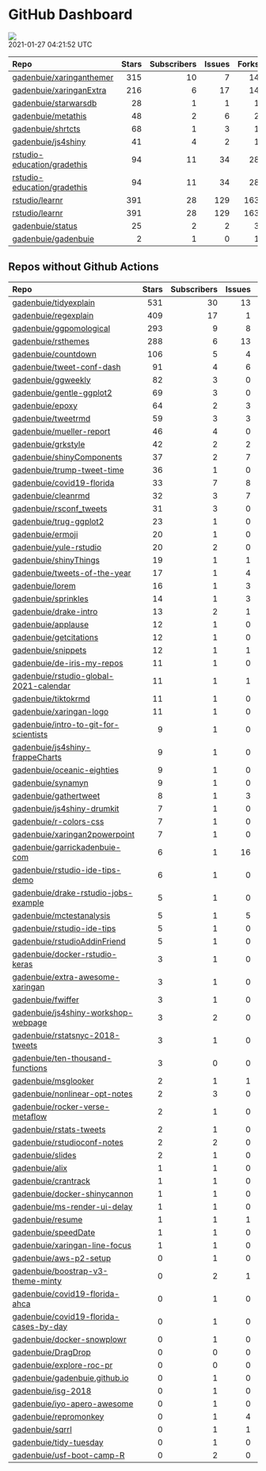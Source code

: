 GitHub Dashboard
================

![](https://github.com/gadenbuie/status/workflows/Render%20Status/badge.svg)  
2021-01-27 04:21:52 UTC

| Repo                                                                          | Stars | Subscribers | Issues | Forks | Status                                                                                                                                                       | Commit                                                                                                                                                                                                              |
| :---------------------------------------------------------------------------- | ----: | ----------: | -----: | ----: | :----------------------------------------------------------------------------------------------------------------------------------------------------------- | :------------------------------------------------------------------------------------------------------------------------------------------------------------------------------------------------------------------ |
| [gadenbuie/xaringanthemer](https://github.com/gadenbuie/xaringanthemer)       |   315 |          10 |      7 |    14 | [![](https://github.com/gadenbuie/xaringanthemer/workflows/tic/badge.svg)](https://github.com/gadenbuie/xaringanthemer/actions/runs/511164384)               | <a href="https://github.com/gadenbuie/xaringanthemer/commit/f2edaf0f256cb88171c80f26a1829e5fde4a274c" title="[ci] Dispatch events to gadenbuie/status">f2edaf</a>                                                   |
| [gadenbuie/xaringanExtra](https://github.com/gadenbuie/xaringanExtra)         |   216 |           6 |     17 |    14 | [![](https://github.com/gadenbuie/xaringanExtra/workflows/tic/badge.svg)](https://github.com/gadenbuie/xaringanExtra/actions/runs/511152384)                 | <a href="https://github.com/gadenbuie/xaringanExtra/commit/93429efefb268a4df2f43935304a8f781f73ece8" title="[ci] tic::update_tic() and add status update step">93429e</a>                                           |
| [gadenbuie/starwarsdb](https://github.com/gadenbuie/starwarsdb)               |    28 |           1 |      1 |     1 | [![](https://github.com/gadenbuie/starwarsdb/workflows/tic/badge.svg)](https://github.com/gadenbuie/starwarsdb/actions/runs/514062981)                       | <a href="https://github.com/gadenbuie/starwarsdb/commit/bb52cb21155b280aa92cdd86de3c1c7b32e816bf" title="[ci] tic::update_tic() and add status update step">bb52cb</a>                                              |
| [gadenbuie/metathis](https://github.com/gadenbuie/metathis)                   |    48 |           2 |      6 |     2 | [![](https://github.com/gadenbuie/metathis/workflows/tic/badge.svg)](https://github.com/gadenbuie/metathis/actions/runs/508454601)                           | <a href="https://github.com/gadenbuie/metathis/commit/ea26bc9f4abe3a1abf9ea051ed2e7ae21143794e" title="[ci] tic::update_tic() and add status update step">ea26bc</a>                                                |
| [gadenbuie/shrtcts](https://github.com/gadenbuie/shrtcts)                     |    68 |           1 |      3 |     1 | [![](https://github.com/gadenbuie/shrtcts/workflows/tic/badge.svg)](https://github.com/gadenbuie/shrtcts/actions/runs/508456544)                             | <a href="https://github.com/gadenbuie/shrtcts/commit/c2103728f2b73619d9eebf48f2cf62605d53972f" title="[ci] tic::update_tic() and add status update step">c21037</a>                                                 |
| [gadenbuie/js4shiny](https://github.com/gadenbuie/js4shiny)                   |    41 |           4 |      2 |     1 | [![](https://github.com/gadenbuie/js4shiny/workflows/tic/badge.svg)](https://github.com/gadenbuie/js4shiny/actions/runs/508466532)                           | <a href="https://github.com/gadenbuie/js4shiny/commit/280ed148f678103c91a3ece2f6a2986bffd2fea1" title="[ci] tic::update_tic() and add status update step">280ed1</a>                                                |
| [rstudio-education/gradethis](https://github.com/rstudio-education/gradethis) |    94 |          11 |     34 |    28 | [![](https://github.com/rstudio-education/gradethis/workflows/R-CMD-check/badge.svg)](https://github.com/rstudio-education/gradethis/actions/runs/472703016) | <a href="https://github.com/rstudio-education/gradethis/commit/a07ecfee1e64578efba35f3aa62744d08806db82" title="Don't HTML escape protected messages in gradethis, let learnr handle bare string (#194)">a07ecf</a> |
| [rstudio-education/gradethis](https://github.com/rstudio-education/gradethis) |    94 |          11 |     34 |    28 | [![](https://github.com/rstudio-education/gradethis/workflows/pkgdown/badge.svg)](https://github.com/rstudio-education/gradethis/actions/runs/472703017)     | <a href="https://github.com/rstudio-education/gradethis/commit/a07ecfee1e64578efba35f3aa62744d08806db82" title="Don't HTML escape protected messages in gradethis, let learnr handle bare string (#194)">a07ecf</a> |
| [rstudio/learnr](https://github.com/rstudio/learnr)                           |   391 |          28 |    129 |   163 | [![](https://github.com/rstudio/learnr/workflows/R-CMD-check/badge.svg)](https://github.com/rstudio/learnr/actions/runs/513488988)                           | <a href="https://github.com/rstudio/learnr/commit/d627bae713c9e04b30f55a345b8d886411488e5e" title="i18n: Update i18n to be able to translate title attributes">d627ba</a>                                           |
| [rstudio/learnr](https://github.com/rstudio/learnr)                           |   391 |          28 |    129 |   163 | [![](https://github.com/rstudio/learnr/workflows/Render%20docs/badge.svg)](https://github.com/rstudio/learnr/actions/runs/488970946)                         | <a href="https://github.com/rstudio/learnr/commit/b36e840c338f5840185e6fca4a99c25fa899d57f" title="Optionally reveal (or hide) exercise solution (#470)">b36e84</a>                                                 |
| [gadenbuie/status](https://github.com/gadenbuie/status)                       |    25 |           2 |      2 |     3 | [![](https://github.com/gadenbuie/status/workflows/Render%20Status/badge.svg)](https://github.com/gadenbuie/status/actions/runs/514072259)                   | <a href="https://github.com/gadenbuie/status/commit/819500a049a6f1de532fb5dddfdcab2e4b87204e" title="[status] 2021-01-26 12:19:21 UTC">819500</a>                                                                   |
| [gadenbuie/gadenbuie](https://github.com/gadenbuie/gadenbuie)                 |     2 |           1 |      0 |     1 | [![](https://github.com/gadenbuie/gadenbuie/workflows/Metrics/badge.svg)](https://github.com/gadenbuie/gadenbuie/actions/runs/513983764)                     | <a href="https://github.com/gadenbuie/gadenbuie/commit/b6818c4f8917ef32ed48fc301e230a2518acea0c" title="Update github-metrics.svg - [Skip GitHub Action]">b6818c</a>                                                |

## Repos without Github Actions

| Repo                                                                                                | Stars | Subscribers | Issues | Forks |
| :-------------------------------------------------------------------------------------------------- | ----: | ----------: | -----: | ----: |
| [gadenbuie/tidyexplain](https://github.com/gadenbuie/tidyexplain)                                   |   531 |          30 |     13 |    90 |
| [gadenbuie/regexplain](https://github.com/gadenbuie/regexplain)                                     |   409 |          17 |      1 |    21 |
| [gadenbuie/ggpomological](https://github.com/gadenbuie/ggpomological)                               |   293 |           9 |      8 |    17 |
| [gadenbuie/rsthemes](https://github.com/gadenbuie/rsthemes)                                         |   288 |           6 |     13 |    18 |
| [gadenbuie/countdown](https://github.com/gadenbuie/countdown)                                       |   106 |           5 |      4 |     8 |
| [gadenbuie/tweet-conf-dash](https://github.com/gadenbuie/tweet-conf-dash)                           |    91 |           4 |      6 |    52 |
| [gadenbuie/ggweekly](https://github.com/gadenbuie/ggweekly)                                         |    82 |           3 |      0 |     8 |
| [gadenbuie/gentle-ggplot2](https://github.com/gadenbuie/gentle-ggplot2)                             |    69 |           3 |      0 |    13 |
| [gadenbuie/epoxy](https://github.com/gadenbuie/epoxy)                                               |    64 |           2 |      3 |     3 |
| [gadenbuie/tweetrmd](https://github.com/gadenbuie/tweetrmd)                                         |    59 |           3 |      3 |     3 |
| [gadenbuie/mueller-report](https://github.com/gadenbuie/mueller-report)                             |    46 |           4 |      0 |    26 |
| [gadenbuie/grkstyle](https://github.com/gadenbuie/grkstyle)                                         |    42 |           2 |      2 |     6 |
| [gadenbuie/shinyComponents](https://github.com/gadenbuie/shinyComponents)                           |    37 |           2 |      7 |     3 |
| [gadenbuie/trump-tweet-time](https://github.com/gadenbuie/trump-tweet-time)                         |    36 |           1 |      0 |     0 |
| [gadenbuie/covid19-florida](https://github.com/gadenbuie/covid19-florida)                           |    33 |           7 |      8 |     9 |
| [gadenbuie/cleanrmd](https://github.com/gadenbuie/cleanrmd)                                         |    32 |           3 |      7 |     1 |
| [gadenbuie/rsconf\_tweets](https://github.com/gadenbuie/rsconf_tweets)                              |    31 |           3 |      0 |    13 |
| [gadenbuie/trug-ggplot2](https://github.com/gadenbuie/trug-ggplot2)                                 |    23 |           1 |      0 |     5 |
| [gadenbuie/ermoji](https://github.com/gadenbuie/ermoji)                                             |    20 |           1 |      0 |     1 |
| [gadenbuie/yule-rstudio](https://github.com/gadenbuie/yule-rstudio)                                 |    20 |           2 |      0 |     8 |
| [gadenbuie/shinyThings](https://github.com/gadenbuie/shinyThings)                                   |    19 |           1 |      1 |     2 |
| [gadenbuie/tweets-of-the-year](https://github.com/gadenbuie/tweets-of-the-year)                     |    17 |           1 |      4 |     2 |
| [gadenbuie/lorem](https://github.com/gadenbuie/lorem)                                               |    16 |           1 |      3 |     1 |
| [gadenbuie/sprinkles](https://github.com/gadenbuie/sprinkles)                                       |    14 |           1 |      3 |     0 |
| [gadenbuie/drake-intro](https://github.com/gadenbuie/drake-intro)                                   |    13 |           2 |      1 |     4 |
| [gadenbuie/applause](https://github.com/gadenbuie/applause)                                         |    12 |           1 |      0 |     1 |
| [gadenbuie/getcitations](https://github.com/gadenbuie/getcitations)                                 |    12 |           1 |      0 |     3 |
| [gadenbuie/snippets](https://github.com/gadenbuie/snippets)                                         |    12 |           1 |      1 |     6 |
| [gadenbuie/de-iris-my-repos](https://github.com/gadenbuie/de-iris-my-repos)                         |    11 |           1 |      0 |     0 |
| [gadenbuie/rstudio-global-2021-calendar](https://github.com/gadenbuie/rstudio-global-2021-calendar) |    11 |           1 |      1 |     3 |
| [gadenbuie/tiktokrmd](https://github.com/gadenbuie/tiktokrmd)                                       |    11 |           1 |      0 |     0 |
| [gadenbuie/xaringan-logo](https://github.com/gadenbuie/xaringan-logo)                               |    11 |           1 |      0 |     8 |
| [gadenbuie/intro-to-git-for-scientists](https://github.com/gadenbuie/intro-to-git-for-scientists)   |     9 |           1 |      0 |     1 |
| [gadenbuie/js4shiny-frappeCharts](https://github.com/gadenbuie/js4shiny-frappeCharts)               |     9 |           1 |      0 |     3 |
| [gadenbuie/oceanic-eighties](https://github.com/gadenbuie/oceanic-eighties)                         |     9 |           1 |      0 |     3 |
| [gadenbuie/synamyn](https://github.com/gadenbuie/synamyn)                                           |     9 |           1 |      0 |     0 |
| [gadenbuie/gathertweet](https://github.com/gadenbuie/gathertweet)                                   |     8 |           1 |      3 |     2 |
| [gadenbuie/js4shiny-drumkit](https://github.com/gadenbuie/js4shiny-drumkit)                         |     7 |           1 |      0 |     1 |
| [gadenbuie/r-colors-css](https://github.com/gadenbuie/r-colors-css)                                 |     7 |           1 |      0 |     2 |
| [gadenbuie/xaringan2powerpoint](https://github.com/gadenbuie/xaringan2powerpoint)                   |     7 |           1 |      0 |     1 |
| [gadenbuie/garrickadenbuie-com](https://github.com/gadenbuie/garrickadenbuie-com)                   |     6 |           1 |     16 |     4 |
| [gadenbuie/rstudio-ide-tips-demo](https://github.com/gadenbuie/rstudio-ide-tips-demo)               |     6 |           1 |      0 |     2 |
| [gadenbuie/drake-rstudio-jobs-example](https://github.com/gadenbuie/drake-rstudio-jobs-example)     |     5 |           1 |      0 |     0 |
| [gadenbuie/mctestanalysis](https://github.com/gadenbuie/mctestanalysis)                             |     5 |           1 |      5 |     2 |
| [gadenbuie/rstudio-ide-tips](https://github.com/gadenbuie/rstudio-ide-tips)                         |     5 |           1 |      0 |     2 |
| [gadenbuie/rstudioAddinFriend](https://github.com/gadenbuie/rstudioAddinFriend)                     |     5 |           1 |      0 |     1 |
| [gadenbuie/docker-rstudio-keras](https://github.com/gadenbuie/docker-rstudio-keras)                 |     3 |           1 |      0 |     1 |
| [gadenbuie/extra-awesome-xaringan](https://github.com/gadenbuie/extra-awesome-xaringan)             |     3 |           1 |      0 |     0 |
| [gadenbuie/fwiffer](https://github.com/gadenbuie/fwiffer)                                           |     3 |           1 |      0 |     0 |
| [gadenbuie/js4shiny-workshop-webpage](https://github.com/gadenbuie/js4shiny-workshop-webpage)       |     3 |           2 |      0 |     5 |
| [gadenbuie/rstatsnyc-2018-tweets](https://github.com/gadenbuie/rstatsnyc-2018-tweets)               |     3 |           1 |      0 |     0 |
| [gadenbuie/ten-thousand-functions](https://github.com/gadenbuie/ten-thousand-functions)             |     3 |           0 |      0 |     0 |
| [gadenbuie/msglooker](https://github.com/gadenbuie/msglooker)                                       |     2 |           1 |      1 |     0 |
| [gadenbuie/nonlinear-opt-notes](https://github.com/gadenbuie/nonlinear-opt-notes)                   |     2 |           3 |      0 |     3 |
| [gadenbuie/rocker-verse-metaflow](https://github.com/gadenbuie/rocker-verse-metaflow)               |     2 |           1 |      0 |     0 |
| [gadenbuie/rstats-tweets](https://github.com/gadenbuie/rstats-tweets)                               |     2 |           1 |      0 |     0 |
| [gadenbuie/rstudioconf-notes](https://github.com/gadenbuie/rstudioconf-notes)                       |     2 |           2 |      0 |     0 |
| [gadenbuie/slides](https://github.com/gadenbuie/slides)                                             |     2 |           1 |      0 |     2 |
| [gadenbuie/alix](https://github.com/gadenbuie/alix)                                                 |     1 |           1 |      0 |     0 |
| [gadenbuie/crantrack](https://github.com/gadenbuie/crantrack)                                       |     1 |           1 |      0 |     1 |
| [gadenbuie/docker-shinycannon](https://github.com/gadenbuie/docker-shinycannon)                     |     1 |           1 |      0 |     0 |
| [gadenbuie/ms-render-ui-delay](https://github.com/gadenbuie/ms-render-ui-delay)                     |     1 |           1 |      0 |     0 |
| [gadenbuie/resume](https://github.com/gadenbuie/resume)                                             |     1 |           1 |      1 |     0 |
| [gadenbuie/speedDate](https://github.com/gadenbuie/speedDate)                                       |     1 |           1 |      0 |     1 |
| [gadenbuie/xaringan-line-focus](https://github.com/gadenbuie/xaringan-line-focus)                   |     1 |           1 |      0 |     0 |
| [gadenbuie/aws-p2-setup](https://github.com/gadenbuie/aws-p2-setup)                                 |     0 |           1 |      0 |     0 |
| [gadenbuie/boostrap-v3-theme-minty](https://github.com/gadenbuie/boostrap-v3-theme-minty)           |     0 |           2 |      1 |     1 |
| [gadenbuie/covid19-florida-ahca](https://github.com/gadenbuie/covid19-florida-ahca)                 |     0 |           1 |      0 |     0 |
| [gadenbuie/covid19-florida-cases-by-day](https://github.com/gadenbuie/covid19-florida-cases-by-day) |     0 |           1 |      0 |     0 |
| [gadenbuie/docker-snowplowr](https://github.com/gadenbuie/docker-snowplowr)                         |     0 |           1 |      0 |     0 |
| [gadenbuie/DragDrop](https://github.com/gadenbuie/DragDrop)                                         |     0 |           0 |      0 |     0 |
| [gadenbuie/explore-roc-pr](https://github.com/gadenbuie/explore-roc-pr)                             |     0 |           0 |      0 |     0 |
| [gadenbuie/gadenbuie.github.io](https://github.com/gadenbuie/gadenbuie.github.io)                   |     0 |           1 |      0 |     0 |
| [gadenbuie/isg-2018](https://github.com/gadenbuie/isg-2018)                                         |     0 |           1 |      0 |     0 |
| [gadenbuie/iyo-apero-awesome](https://github.com/gadenbuie/iyo-apero-awesome)                       |     0 |           1 |      0 |     0 |
| [gadenbuie/repromonkey](https://github.com/gadenbuie/repromonkey)                                   |     0 |           1 |      4 |     0 |
| [gadenbuie/sqrrl](https://github.com/gadenbuie/sqrrl)                                               |     0 |           1 |      1 |     1 |
| [gadenbuie/tidy-tuesday](https://github.com/gadenbuie/tidy-tuesday)                                 |     0 |           1 |      0 |     0 |
| [gadenbuie/usf-boot-camp-R](https://github.com/gadenbuie/usf-boot-camp-R)                           |     0 |           2 |      0 |     2 |
